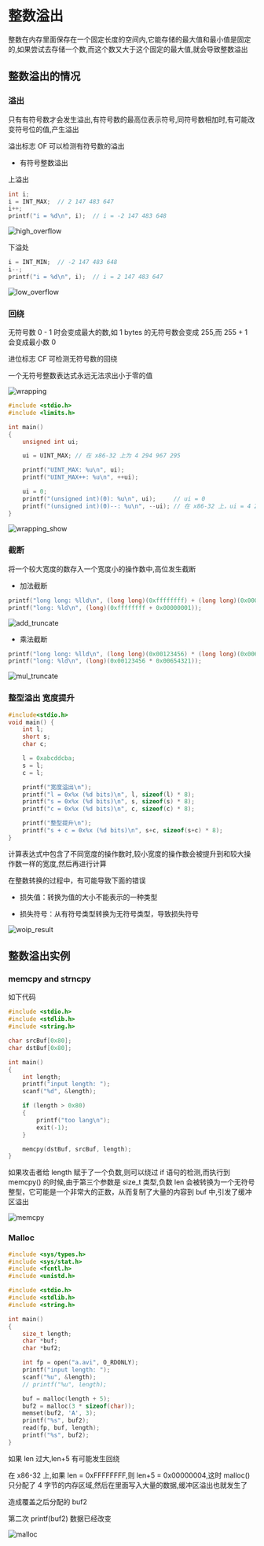 # 整数溢出

整数在内存里面保存在一个固定长度的空间内,它能存储的最大值和最小值是固定的,如果尝试去存储一个数,而这个数又大于这个固定的最大值,就会导致整数溢出

## 整数溢出的情况

### 溢出

只有有符号数才会发生溢出,有符号数的最高位表示符号,同符号数相加时,有可能改变符号位的值,产生溢出

溢出标志 OF 可以检测有符号数的溢出

* 有符号整数溢出

上溢出

```C
int i;
i = INT_MAX;  // 2 147 483 647
i++;
printf("i = %d\n", i);  // i = -2 147 483 648
```

![high_overflow](../pictures/integer/condition/high_overflow.png)

下溢处

```C
i = INT_MIN;  // -2 147 483 648
i--;
printf("i = %d\n", i);  // i = 2 147 483 647
```

![low_overflow](../pictures/integer/condition/low_overflow.png)

### 回绕

无符号数 0 - 1 时会变成最大的数,如 1 bytes 的无符号数会变成 255,而 255 + 1 会变成最小数 0

进位标志 CF 可检测无符号数的回绕

一个无符号整数表达式永远无法求出小于零的值

![wrapping](../pictures/integer/condition/wrapping.png)

```C
#include <stdio.h>
#include <limits.h>

int main()
{
    unsigned int ui;

    ui = UINT_MAX; // 在 x86-32 上为 4 294 967 295

    printf("UINT_MAX: %u\n", ui);
    printf("UINT_MAX++: %u\n", ++ui);

    ui = 0;
    printf("(unsigned int)(0): %u\n", ui);     // ui = 0
    printf("(unsigned int)(0)--: %u\n", --ui); // 在 x86-32 上，ui = 4 294 967 295
}
```

![wrapping_show](../pictures/integer/condition/wrapping_show.png)

### 截断

将一个较大宽度的数存入一个宽度小的操作数中,高位发生截断

* 加法截断

```C
printf("long long: %lld\n", (long long)(0xffffffff) + (long long)(0x00000001));
printf("long: %ld\n", (long)(0xffffffff + 0x00000001));
```

![add_truncate](../pictures/integer/condition/add_truncate.png)

* 乘法截断

```C
printf("long long: %lld\n", (long long)(0x00123456) * (long long)(0x00654321));
printf("long: %ld\n", (long)(0x00123456 * 0x00654321));
```

![mul_truncate](../pictures/integer/condition/mul_truncate.png)

### 整型溢出 宽度提升

```C
#include<stdio.h>
void main() {
    int l;
    short s;
    char c;

    l = 0xabcddcba;
    s = l;
    c = l;

    printf("宽度溢出\n");
    printf("l = 0x%x (%d bits)\n", l, sizeof(l) * 8);
    printf("s = 0x%x (%d bits)\n", s, sizeof(s) * 8);
    printf("c = 0x%x (%d bits)\n", c, sizeof(c) * 8);

    printf("整型提升\n");
    printf("s + c = 0x%x (%d bits)\n", s+c, sizeof(s+c) * 8);
}
```

计算表达式中包含了不同宽度的操作数时,较小宽度的操作数会被提升到和较大操作数一样的宽度,然后再进行计算

在整数转换的过程中，有可能导致下面的错误

* 损失值：转换为值的大小不能表示的一种类型

* 损失符号：从有符号类型转换为无符号类型，导致损失符号

![woip_result](../pictures/integer/condition/woip_result.png)

## 整数溢出实例

### memcpy and strncpy

如下代码

```C
#include <stdio.h>
#include <stdlib.h>
#include <string.h>

char srcBuf[0x80];
char dstBuf[0x80];

int main()
{
    int length;
    printf("input length: ");
    scanf("%d", &length);

    if (length > 0x80)
    {
        printf("too lang\n");
        exit(-1);
    }

    memcpy(dstBuf, srcBuf, length);
}
```

如果攻击者给 length 赋于了一个负数,则可以绕过 if 语句的检测,而执行到 memcpy() 的时候,由于第三个参数是 size_t 类型,负数 len 会被转换为一个无符号整型，它可能是一个非常大的正数，从而复制了大量的内容到 buf 中,引发了缓冲区溢出

![memcpy](../pictures/integer/examples/memcpy.png)

### Malloc

```C
#include <sys/types.h>
#include <sys/stat.h>
#include <fcntl.h>
#include <unistd.h>

#include <stdio.h>
#include <stdlib.h>
#include <string.h>

int main()
{
    size_t length;
    char *buf;
    char *buf2;

    int fp = open("a.avi", O_RDONLY);
    printf("input length: ");
    scanf("%u", &length);
    // printf("%u", length);

    buf = malloc(length + 5);
    buf2 = malloc(3 * sizeof(char));
    memset(buf2, 'A', 3);
    printf("%s", buf2);
    read(fp, buf, length);
    printf("%s", buf2);
}
```

如果 len 过大,len+5 有可能发生回绕

在 x86-32 上,如果 len = 0xFFFFFFFF,则 len+5 = 0x00000004,这时 malloc() 只分配了 4 字节的内存区域,然后在里面写入大量的数据,缓冲区溢出也就发生了

造成覆盖之后分配的 buf2

第二次 printf(buf2) 数据已经改变

![malloc](../pictures/integer/examples/malloc.png)
